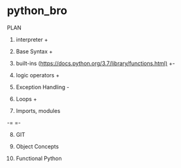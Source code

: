 # python_bro

PLAN

1. interpreter +

2. Base Syntax +

3. built-ins (<https://docs.python.org/3.7/library/functions.html)> +-

4. logic operators +

5. Exception Handling -

6. Loops +

7. Imports, modules

-= =-

8. GIT

9. Object Concepts

10. Functional Python

